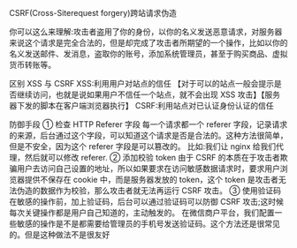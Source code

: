 CSRF(Cross-Siterequest forgery)跨站请求伪造

你可以这么来理解:攻击者盗用了你的身份，以你的名义发送恶意请求，对服务器来说这个请求是完全合法的，但是却完成了攻击者所期望的一个操作，比如以你的名义发送邮件、发消息，盗取你的账号，添加系统管理员，甚至于购买商品、虚拟货币转账等。

区别 XSS 与 CSRF
XSS:利用用户对站点的信任
【对于可以的站点一般会提示是否继续访问，也就是说如果用户不信任一个站点，就不会出现 XSS 攻击】【服务器下发的脚本在客户端浏览器执行】
CSRF:利用站点对已认证身份认证的信任

防御手段
① 检查 HTTP Referer 字段
每一个请求都一个 referer 字段，记录请求的来源，后台通过这个字段，可以知道这个请求是否是合法的。这种方法很简单，但是不安全，因为这个 referer 字段是可以篡改的。
比如:我们让 nginx 给我们代理，然后就可以修改 referer.
② 添加校验 token
由于 CSRF 的本质在于攻击者欺骗用户去访问自己设置的地址，所以如果要求在访问敏感数据请求时，要求用户浏览器提供不保存在 cookie 中，而是服务器发放的 token，这个 token 是攻击者无法伪造的数据作为校验，那么攻击者就无法再运行 CSRF 攻击。
③ 使用验证码
在敏感的操作前，加上验证码，后台可以通过验证码可以防御 CSRF 攻击;这时候每次关键操作都是用户自己知道的，主动触发的。
在微信商户平台，我们配置一些敏感的操作是不是都需要给管理员的手机号发送验证码。这个方法还是很常见的。但是这种做法不是很友好
